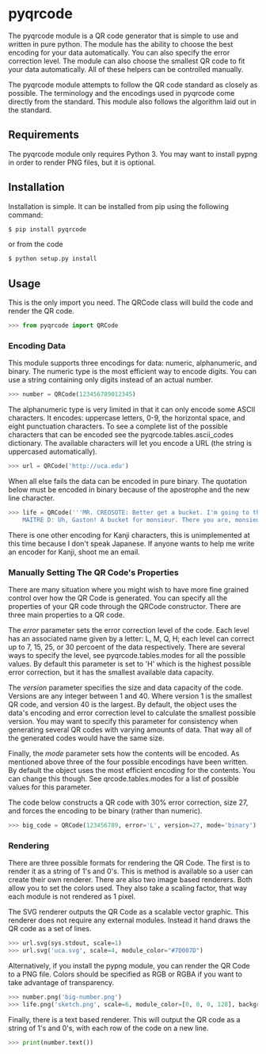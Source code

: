 pyqrcode
================================

The pyqrcode module is a QR code generator that is simple to use and written
in pure python. The module has the ability to choose the best encoding for your
data automatically. You can also specify the error correction level. The module
can also choose the smallest QR code to fit your data automatically. All of
these helpers can be controlled manually.

The pyqrcode module attempts to follow the QR code standard as closely as
possible. The terminology and the encodings used in pyqrcode come directly
from the standard. This module also follows the algorithm laid out in the
standard.

Requirements
-------------------------

The pyqrcode module only requires Python 3. You may want to install pypng in
order to render PNG files, but it is optional.

Installation
------------

Installation is simple. It can be installed from pip using the following command:

```bash
$ pip install pyqrcode
```

or from the code

```bash
$ python setup.py install
```

Usage
-----

This is the only import you need. The QRCode class will build the code and
render the QR code.

```python
>>> from pyqrcode import QRCode
```

### Encoding Data ###

This module supports three encodings for data: numeric, alphanumeric, and
binary. The numeric type is the most efficient way to encode digits. You can
use a string containing only digits instead of an actual number.

```python
>>> number = QRCode(123456789012345)
````

The alphanumeric type is very limited in that it can only encode some ASCII
characters. It encodes: uppercase letters, 0-9, the horizontal space, and eight
punctuation characters. To see a complete list of the possible characters that
can be encoded see the pyqrcode.tables.ascii_codes dictionary. The available
characters will let you encode a URL (the string is uppercased automatically).

```python
>>> url = QRCode('http://uca.edu')
```

When all else fails the data can be encoded in pure binary. The quotation below
must be encoded in binary because of the apostrophe and the new line character.

```python
>>> life = QRCode('''MR. CREOSOTE: Better get a bucket. I'm going to throw up.
    MAITRE D: Uh, Gaston! A bucket for monsieur. There you are, monsieur.''')
```
There is one other encoding for Kanji characters, this is unimplemented at this
time because I don't speak Japanese. If anyone wants to help me write an
encoder for Kanji, shoot me an email.

### Manually Setting The QR Code's Properties ###

There are many situation where you might wish to have more fine grained control
over how the QR Code is generated. You can specify all the properties of your
QR code through the QRCode constructor. There are three main properties to a
QR code.

The _error_ parameter sets the error correction level of the code. Each level
has an associated name given by a letter: L, M, Q, H; each level can correct up
to 7, 15, 25, or 30 percoent of the data respectively. There are several ways
to specify the level, see pyqrcode.tables.modes for all the possible
values. By default this parameter is set to 'H' which is the highest
possible error correction, but it has the smallest available data
capacity.

The _version_ parameter specifies the size and data capacity of the
code. Versions are any integer between 1 and 40. Where version 1 is
the smallest QR code, and version 40 is the largest. By default, the object
uses the data's encoding and error correction level to calculate the smallest
possible version. You may want to specify this parameter for consistency when
generating several QR codes with varying amounts of data. That way all of the
generated codes would have the same size.

Finally, the _mode_ parameter sets how the contents will be encoded. As
mentioned above three of the four possible encodings have been written. By
default the object uses the most efficient encoding for the contents. You can
change this though. See qrcode.tables.modes for a list of possible values
for this parameter.
        
The code below constructs a QR code with 30% error correction, size 27, and
forces the encoding to be binary (rather than numeric).

```python
>>> big_code = QRCode(123456789, error='L', version=27, mode='binary')
```

### Rendering ###

There are three possible formats for rendering the QR Code. The first is
to render it as a string of 1's and 0's. This is method is available so
a user can create their own renderer. There are also two image based
renderers. Both allow you to set the colors used. They also take a scaling
factor, that way each module is not rendered as 1 pixel.

The SVG renderer outputs the QR Code as a scalable vector graphic. This
renderer does not require any external modules. Instead it hand draws the
QR code as a set of lines.

```python    
>>> url.svg(sys.stdout, scale=1)
>>> url.svg('uca.svg', scale=4, module_color="#7D007D")
```

Alternatively, if you install the pypng module, you can render the QR Code
to a PNG file. Colors should be specified as RGB or RGBA if you want to
take advantage of transparency.

```python
>>> number.png('big-number.png')
>>> life.png('sketch.png', scale=6, module_color=[0, 0, 0, 128], background=[0xff, 0xff, 0xcc])
```    
Finally, there is a text based renderer. This will output the QR code as a
string of 1's and 0's, with each row of the code on a new line.

```python
>>> print(number.text())
```

